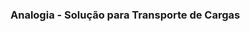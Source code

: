 ### Analogia - Solução para Transporte de Cargas

<img data-src="images/cargo-transport-with-container.jpg">